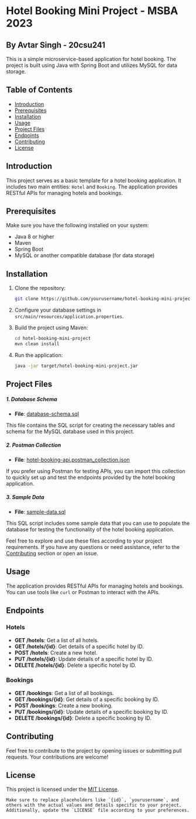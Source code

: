 
# Hotel Booking Mini Project - MSBA 2023

## By Avtar Singh - 20csu241

This is a simple microservice-based application for hotel booking. The project is built using Java with Spring Boot and utilizes MySQL for data storage.

## Table of Contents
- [Introduction](#introduction)
- [Prerequisites](#prerequisites)
- [Installation](#installation)
- [Usage](#usage)
- [Project Files](#project-files)
- [Endpoints](#endpoints)
- [Contributing](#contributing)
- [License](#license)

## Introduction

This project serves as a basic template for a hotel booking application. It includes two main entities: `Hotel` and `Booking`. The application provides RESTful APIs for managing hotels and bookings.

## Prerequisites

Make sure you have the following installed on your system:

- Java 8 or higher
- Maven
- Spring Boot
- MySQL or another compatible database (for data storage)

## Installation

1. Clone the repository:

   ```bash
   git clone https://github.com/yourusername/hotel-booking-mini-project.git
   ```

2. Configure your database settings in `src/main/resources/application.properties`.

3. Build the project using Maven:

   ```bash
   cd hotel-booking-mini-project
   mvn clean install
   ```

4. Run the application:

   ```bash
   java -jar target/hotel-booking-mini-project.jar
   ```
## Project Files

##### 1. Database Schema

- **File**: [database-schema.sql](/path/to/database-schema.sql)

This file contains the SQL script for creating the necessary tables and schema for the MySQL database used in this project.

##### 2. Postman Collection

- **File**: [hotel-booking-api.postman_collection.json](/path/to/hotel-booking-api.postman_collection.json)

If you prefer using Postman for testing APIs, you can import this collection to quickly set up and test the endpoints provided by the hotel booking application.

##### 3. Sample Data

- **File**: [sample-data.sql](/path/to/sample-data.sql)

This SQL script includes some sample data that you can use to populate the database for testing the functionality of the hotel booking application.

Feel free to explore and use these files according to your project requirements. If you have any questions or need assistance, refer to the [Contributing](#contributing) section or open an issue.

## Usage

The application provides RESTful APIs for managing hotels and bookings. You can use tools like `curl` or Postman to interact with the APIs.

## Endpoints

### Hotels

- **GET /hotels**: Get a list of all hotels.
- **GET /hotels/{id}**: Get details of a specific hotel by ID.
- **POST /hotels**: Create a new hotel.
- **PUT /hotels/{id}**: Update details of a specific hotel by ID.
- **DELETE /hotels/{id}**: Delete a specific hotel by ID.

### Bookings

- **GET /bookings**: Get a list of all bookings.
- **GET /bookings/{id}**: Get details of a specific booking by ID.
- **POST /bookings**: Create a new booking.
- **PUT /bookings/{id}**: Update details of a specific booking by ID.
- **DELETE /bookings/{id}**: Delete a specific booking by ID.

## Contributing

Feel free to contribute to the project by opening issues or submitting pull requests. Your contributions are welcome!

## License

This project is licensed under the [MIT License](LICENSE).
```
Make sure to replace placeholders like `{id}`, `yourusername`, and others with the actual values and details specific to your project. Additionally, update the `LICENSE` file according to your preferences.
```
